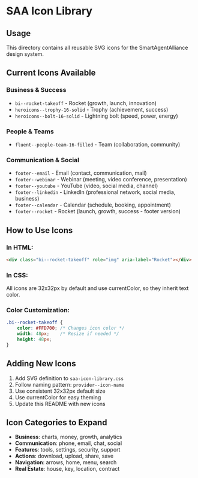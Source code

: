 # SAA Icon Library

## Usage
This directory contains all reusable SVG icons for the SmartAgentAlliance design system.

## Current Icons Available

### Business & Success
- `bi--rocket-takeoff` - Rocket (growth, launch, innovation)
- `heroicons--trophy-16-solid` - Trophy (achievement, success)
- `heroicons--bolt-16-solid` - Lightning bolt (speed, power, energy)

### People & Teams
- `fluent--people-team-16-filled` - Team (collaboration, community)

### Communication & Social
- `footer--email` - Email (contact, communication, mail)
- `footer--webinar` - Webinar (meeting, video conference, presentation)
- `footer--youtube` - YouTube (video, social media, channel)
- `footer--linkedin` - LinkedIn (professional network, social media, business)
- `footer--calendar` - Calendar (schedule, booking, appointment)
- `footer--rocket` - Rocket (launch, growth, success - footer version)

## How to Use Icons

### In HTML:
```html
<div class="bi--rocket-takeoff" role="img" aria-label="Rocket"></div>
```

### In CSS:
All icons are 32x32px by default and use currentColor, so they inherit text color.

### Color Customization:
```css
.bi--rocket-takeoff {
    color: #FFD700; /* Changes icon color */
    width: 48px;    /* Resize if needed */
    height: 48px;
}
```

## Adding New Icons

1. Add SVG definition to `saa-icon-library.css`
2. Follow naming pattern: `provider--icon-name`
3. Use consistent 32x32px default size
4. Use currentColor for easy theming
5. Update this README with new icons

## Icon Categories to Expand

- **Business**: charts, money, growth, analytics
- **Communication**: phone, email, chat, social
- **Features**: tools, settings, security, support
- **Actions**: download, upload, share, save
- **Navigation**: arrows, home, menu, search
- **Real Estate**: house, key, location, contract